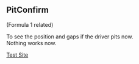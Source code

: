 ## PitConfirm
(Formula 1 related)  
  
To see the position and gaps if the driver pits now.  
Nothing works now.  
  
[Test Site](https://pitconfirm.ml)
